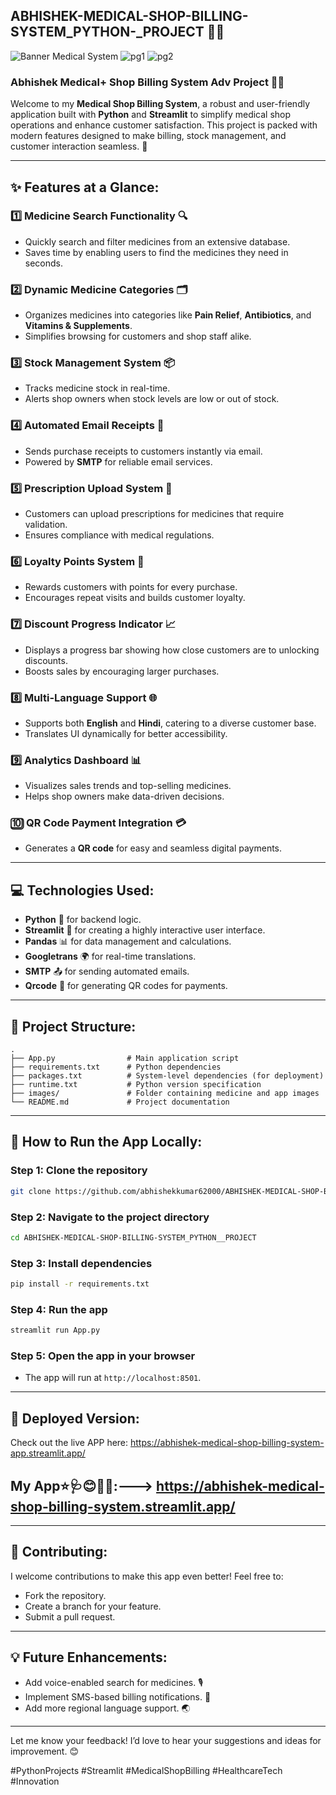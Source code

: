 ## **ABHISHEK-MEDICAL-SHOP-BILLING-SYSTEM_PYTHON-_PROJECT** 🏥💊 
![Banner Medical System](https://github.com/user-attachments/assets/cfc7bb71-dbc0-41da-b4fc-58de70bb3cd5)
![pg1](https://github.com/user-attachments/assets/d87b54e5-f996-4119-93cd-04920d8b7abc)
![pg2](https://github.com/user-attachments/assets/7a5ef6c3-ada2-4a8d-96ba-43ba6ec1c71b)


### **Abhishek Medical+ Shop Billing System Adv Project** 🏥💊  

Welcome to my **Medical Shop Billing System**, a robust and user-friendly application built with **Python** and **Streamlit** to simplify medical shop operations and enhance customer satisfaction. This project is packed with modern features designed to make billing, stock management, and customer interaction seamless. 🚀  

---

## **✨ Features at a Glance:**  

### **1️⃣ Medicine Search Functionality** 🔍  
- Quickly search and filter medicines from an extensive database.  
- Saves time by enabling users to find the medicines they need in seconds.  

### **2️⃣ Dynamic Medicine Categories** 🗂️  
- Organizes medicines into categories like **Pain Relief**, **Antibiotics**, and **Vitamins & Supplements**.  
- Simplifies browsing for customers and shop staff alike.  

### **3️⃣ Stock Management System** 📦  
- Tracks medicine stock in real-time.  
- Alerts shop owners when stock levels are low or out of stock.  

### **4️⃣ Automated Email Receipts** 📧  
- Sends purchase receipts to customers instantly via email.  
- Powered by **SMTP** for reliable email services.  

### **5️⃣ Prescription Upload System** 📄  
- Customers can upload prescriptions for medicines that require validation.  
- Ensures compliance with medical regulations.  

### **6️⃣ Loyalty Points System** 🎁  
- Rewards customers with points for every purchase.  
- Encourages repeat visits and builds customer loyalty.  

### **7️⃣ Discount Progress Indicator** 📈  
- Displays a progress bar showing how close customers are to unlocking discounts.  
- Boosts sales by encouraging larger purchases.  

### **8️⃣ Multi-Language Support** 🌐  
- Supports both **English** and **Hindi**, catering to a diverse customer base.  
- Translates UI dynamically for better accessibility.  

### **9️⃣ Analytics Dashboard** 📊  
- Visualizes sales trends and top-selling medicines.  
- Helps shop owners make data-driven decisions.  

### **🔟 QR Code Payment Integration** 💳  
- Generates a **QR code** for easy and seamless digital payments.  

---

## **💻 Technologies Used:**  
- **Python** 🐍 for backend logic.  
- **Streamlit** 🎨 for creating a highly interactive user interface.  
- **Pandas** 📊 for data management and calculations.  
- **Googletrans** 🌍 for real-time translations.  
- **SMTP** 📤 for sending automated emails.  
- **Qrcode** 📱 for generating QR codes for payments.  

---

## **📂 Project Structure:**  
```
.
├── App.py                # Main application script
├── requirements.txt      # Python dependencies
├── packages.txt          # System-level dependencies (for deployment)
├── runtime.txt           # Python version specification
├── images/               # Folder containing medicine and app images
└── README.md             # Project documentation
```

---

## **🌟 How to Run the App Locally:**  

### **Step 1:** Clone the repository  
```bash
git clone https://github.com/abhishekkumar62000/ABHISHEK-MEDICAL-SHOP-BILLING-SYSTEM_PYTHON__PROJECT.git
```

### **Step 2:** Navigate to the project directory  
```bash
cd ABHISHEK-MEDICAL-SHOP-BILLING-SYSTEM_PYTHON__PROJECT
```

### **Step 3:** Install dependencies  
```bash
pip install -r requirements.txt
```

### **Step 4:** Run the app  
```bash
streamlit run App.py
```

### **Step 5:** Open the app in your browser  
- The app will run at `http://localhost:8501`.  

---

## **🚀 Deployed Version:**  
Check out the live APP here: https://abhishek-medical-shop-billing-system-app.streamlit.app/ 

 ## My App⭐🩺😊🧑‍⚕️:--->   https://abhishek-medical-shop-billing-system.streamlit.app/

---

## **🤝 Contributing:**  
I welcome contributions to make this app even better! Feel free to:  
- Fork the repository.  
- Create a branch for your feature.  
- Submit a pull request.  

---

## **💡 Future Enhancements:**  
- Add voice-enabled search for medicines. 🎙️  
- Implement SMS-based billing notifications. 📲  
- Add more regional language support. 🌏  

---

Let me know your feedback! I’d love to hear your suggestions and ideas for improvement. 😊  

#PythonProjects #Streamlit #MedicalShopBilling #HealthcareTech #Innovation
